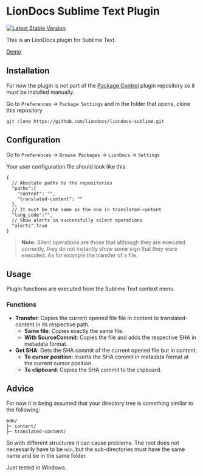 # LionDocs Sublime Text Plugin

[![Latest Stable Version](https://img.shields.io/badge/version-1.0.0--beta-informational)](https://github.com/liondocs/liondocs-sublime/releases)

This is an LionDocs plugin for Sublime Text.

[Demo](https://www.youtube.com/watch?v=RRPShnY_10E)

## Installation

For now the plugin is not part of the [Package Control](https://packagecontrol.io/) plugin repository so it must be installed manually.

Go to `Preferences` -> `Package Settings` and in the folder that opens, clone this repository

````
git clone https://github.com/liondocs/liondocs-sublime.git
````

## Configuration

Go to `Preferences` -> `Browse Packages` -> `LionDocs` -> `Settings`

Your user configuration file should look like this:

```jsonc
{
  // Absolute paths to the repositories
  "paths":{
    "content": "",
    "translated-content": ""
  },
  // It must be the same as the one in translated-content
  "lang_code":"",
  // Show alerts in successfully silent operations
  "alerts":true
}
```

> **Note:** Silent operations are those that although they are executed correctly, they do not instantly show some sign that they were executed. As for example the transfer of a file.

## Usage

Plugin functions are executed from the Sublime Text context menu.

### Functions

* **Transfer**: Copies the current opened file file in content to translated-content in its respective path.
	* **Same file**: Copies exactly the same file.
	* **With SourceCommit**: Copies the file and adds the respective SHA in metadata format.
* **Get SHA**: Gets the SHA commit of the current opened file but in content.
	* **To cursor position**: Inserts the SHA commit in metadata format at the current cursor position.
	* **To clipboard**: Copies the SHA commit to the clipboard.

## Advice

For now it is being assumed that your directory tree is something similar to the following:

```
mdn/
├─ content/
├─ translated-content/
```

So with different structures it can cause problems. The root does not necessarily have to be `mdn`, but the sub-directories must have the same name and be in the same folder.

Just tested in Windows.
